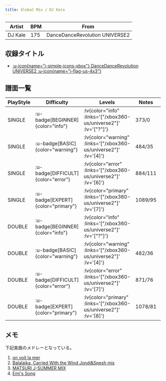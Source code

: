 ```yaml
---
title: Global Mix / DJ Kale
---
```


|Artist|BPM|From|
|------|---|----|
|DJ Kale|175|DanceDanceRevolution UNIVERSE2|

## 収録タイトル

- [ :u-icon{name="i-simple-icons-xbox"} DanceDanceRevolution UNIVERSE2 :u-icon{name="i-flag-us-4x3"} ](/xbox360-us/universe2)

## 譜面一覧

|PlayStyle|Difficulty|Levels|Notes|Movie|
|---------|----------|------|-----|-----|
|SINGLE| :u-badge[BEGINNER]{color="info"} | :lv{color="info" :links='["/xbox360-us/universe2"]' :lv='["?"]'} |373/0||
|SINGLE| :u-badge[BASIC]{color="warning"} | :lv{color="warning" :links='["/xbox360-us/universe2"]' :lv='[4]'} |484/35||
|SINGLE| :u-badge[DIFFICULT]{color="error"} | :lv{color="error" :links='["/xbox360-us/universe2"]' :lv='[6]'} |884/111||
|SINGLE| :u-badge[EXPERT]{color="primary"} | :lv{color="primary" :links='["/xbox360-us/universe2"]' :lv='[7]'} |1089/95||
|DOUBLE| :u-badge[BEGINNER]{color="info"} | :lv{color="info" :links='["/xbox360-us/universe2"]' :lv='["?"]'} |||
|DOUBLE| :u-badge[BASIC]{color="warning"} | :lv{color="warning" :links='["/xbox360-us/universe2"]' :lv='[4]'} |482/36||
|DOUBLE| :u-badge[DIFFICULT]{color="error"} | :lv{color="error" :links='["/xbox360-us/universe2"]' :lv='[7]'} |871/76||
|DOUBLE| :u-badge[EXPERT]{color="primary"} | :lv{color="primary" :links='["/xbox360-us/universe2"]' :lv='[8]'} |1078/81||

## メモ

下記楽曲のメドレーとなっている。

1. [on voit la mer](/xbox360-us/universe2/on-voit-la-mer)
1. [Balalaika, Carried With the Wind Jondi&Spesh mix](/playstation2-jp/supernova/balalaika-carried-with-the-wind)
1. [MATSURI J-SUMMER MIX](/playstation2-jp/festival/matsuri-j-summer)
1. [Emi's Song](/xbox360-us/universe2/emis-song)
